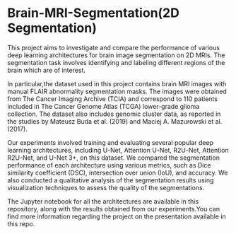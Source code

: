 # Brain-MRI-Segmentation(2D Segmentation)

This project aims to investigate and compare the performance of various deep learning architectures for brain image segmentation on 2D MRIs. The segmentation task involves identifying and labeling different regions of the brain which are of interest.

In particular,the dataset used in this project contains brain MRI images with manual FLAIR abnormality segmentation masks. The images were obtained from The Cancer Imaging Archive (TCIA) and correspond to 110 patients included in The Cancer Genome Atlas (TCGA) lower-grade glioma collection. The dataset also includes genomic cluster data, as reported in the studies by Mateusz Buda et al. (2019) and Maciej A. Mazurowski et al. (2017).

Our experiments involved training and evaluating several popular deep learning architectures, including U-Net, Attention U-Net, R2U-Net, Attention R2U-Net, and U-Net 3+, on this dataset. We compared the segmentation performance of each architecture using various metrics, such as Dice similarity coefficient (DSC), intersection over union (IoU), and accuracy. We also conducted a qualitative analysis of the segmentation results using visualization techniques to assess the quality of the segmentations.

The Jupyter notebook for all the architectures are available in this repository, along with the results obtained from our experiments.You can find more information regarding the project on the presentation available in this repo.

